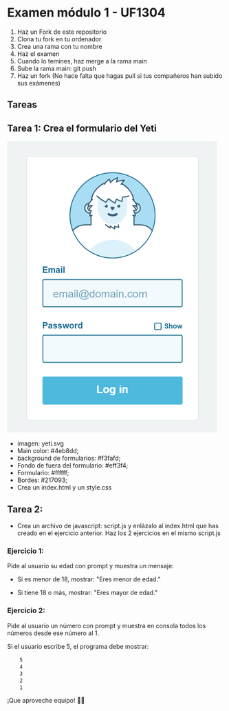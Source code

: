 # Examen módulo 1 - UF1304

1. Haz un Fork de este repositorio
2. Clona tu fork en tu ordenador
3. Crea una rama con tu nombre
4. Haz el examen
5. Cuando lo temines, haz merge a la rama main
6. Sube la rama main: git push
7. Haz un fork (No hace falta que hagas pull si tus compañeros han subido sus exámenes)


## Tareas

## Tarea 1: Crea el formulario del Yeti

![Formulario del yeti](tarea1.png)

- imagen: yeti.svg
- Main color: #4eb8dd;
- background de formularios: #f3fafd;
- Fondo de fuera del formulario: #eff3f4;
- Formulario: #ffffff;
- Bordes: #217093;
- Crea un index.html y un style.css

## Tarea 2:

- Crea un archivo de javascript: script.js y enlázalo al index.html que has creado en el ejercicio anterior. Haz los 2 ejercicios en el mismo script.js
### Ejercicio 1:

Pide al usuario su edad con prompt y muestra un mensaje:

- Si es menor de 18, mostrar: "Eres menor de edad."

- Si tiene 18 o más, mostrar: "Eres mayor de edad."

### Ejercicio 2:

Pide al usuario un número con prompt y muestra en consola todos los números desde ese número al 1.


Si el usuario escribe 5, el programa debe mostrar:
````
    5
    4
    3
    2
    1
````

¡Que aproveche equipo! 👩‍🍳